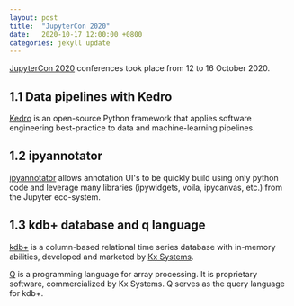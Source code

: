 ```yaml
---
layout: post
title:  "JupyterCon 2020"
date:   2020-10-17 12:00:00 +0800
categories: jekyll update
---
```


[JupyterCon 2020](https://jupytercon.com/) conferences took place from 12 to 16 October 2020.

## 1.1 Data pipelines with Kedro

[Kedro](https://github.com/quantumblacklabs/kedro) is an open-source Python framework that applies software engineering best-practice to data and machine-learning pipelines.

## 1.2 ipyannotator

[ipyannotator](https://pypi.org/project/ipyannotator/) allows annotation UI's to be quickly build using only python code and leverage many libraries (ipywidgets, voila, ipycanvas, etc.) from the Jupyter eco-system.

## 1.3 kdb+ database and q language

[kdb+](https://en.wikipedia.org/wiki/Kdb%2B) is a column-based relational time series database with in-memory abilities, developed and marketed by [Kx Systems](https://en.wikipedia.org/wiki/Kx_Systems).

[Q](https://en.wikipedia.org/wiki/Q_(programming_language_from_Kx_Systems)) is a programming language for array processing. It is proprietary software, commercialized by Kx Systems. Q serves as the query language for kdb+.